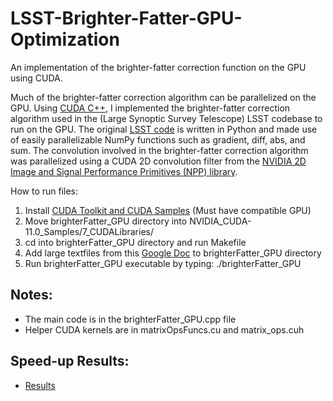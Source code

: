 # LSST-Brighter-Fatter-GPU-Optimization
An implementation of the brighter-fatter correction function on the GPU using CUDA.

Much of the brighter-fatter correction algorithm can be parallelized on the GPU. Using [CUDA C++](https://developer.nvidia.com/cuda-toolkit), I implemented the brighter-fatter correction algorithm used in the (Large Synoptic Survey Telescope) LSST codebase to run on the GPU. The original [LSST code](https://github.com/lsst/ip_isr/blob/master/python/lsst/ip/isr/isrFunctions.py) is written in Python and made use of easily parallelizable NumPy functions such as gradient, diff, abs, and sum. The convolution involved in the brighter-fatter correction algorithm was parallelized using a CUDA 2D convolution filter from the [NVIDIA 2D Image and Signal Performance Primitives (NPP) library](https://docs.nvidia.com/cuda/npp/group__image__filter.html#CommonFilterParameters).


How to run files:

1. Install [CUDA Toolkit and CUDA Samples](https://docs.nvidia.com/cuda/cuda-samples/index.html#getting-started-with-cuda-samples) (Must have compatible GPU)
2. Move brighterFatter_GPU directory into NVIDIA_CUDA-11.0_Samples/7_CUDALibraries/
3. cd into brighterFatter_GPU directory and run Makefile
4. Add large textfiles from this [Google Doc](https://drive.google.com/drive/folders/1fT29teYEGMKKnsA0HxbufQlmHB_CMpWU?usp=sharing) to brighterFatter_GPU directory
4. Run brighterFatter_GPU executable by typing: ./brighterFatter_GPU


## Notes:
- The main code is in the brighterFatter_GPU.cpp file
- Helper CUDA kernels are in matrixOpsFuncs.cu and matrix_ops.cuh

## Speed-up Results:
- [Results](https://docs.google.com/spreadsheets/d/1lHfqa3vAcOzV9VrahLMfkYolysIajMqwmt9a368h-rA/edit?usp=sharing)
